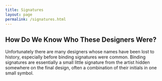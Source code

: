 ```yaml
---
title: Signatures
layout: page
permalink: /signatures.html
---
```

## How Do We Know Who These Designers Were?
Unfortunately there are many designers whose names have been lost to history, especially before binding signatures were common. Binding signatures are essentially a small little signature from the artist hidden somewhere on the final design, often a combination of their initials in one small symbol.
  
